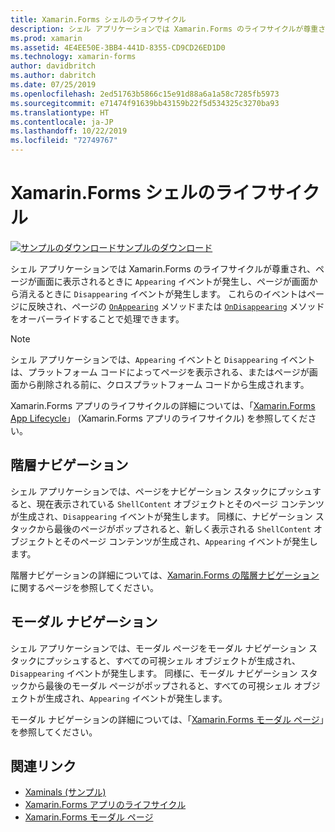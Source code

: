 ```yaml
---
title: Xamarin.Forms シェルのライフサイクル
description: シェル アプリケーションでは Xamarin.Forms のライフサイクルが尊重され、ページが画面に表示されるときに Appearing イベントが発生し、ページが画面から消えるときに Disappearing イベントが発生します。
ms.prod: xamarin
ms.assetid: 4E4EE50E-3BB4-441D-8355-CD9CD26ED1D0
ms.technology: xamarin-forms
author: davidbritch
ms.author: dabritch
ms.date: 07/25/2019
ms.openlocfilehash: 2ed51763b5866c15e91d88a6a1a58c7285fb5973
ms.sourcegitcommit: e71474f91639bb43159b22f5d534325c3270ba93
ms.translationtype: HT
ms.contentlocale: ja-JP
ms.lasthandoff: 10/22/2019
ms.locfileid: "72749767"
---
```

# <a name="xamarinforms-shell-lifecycle"></a>Xamarin.Forms シェルのライフサイクル

[![サンプルのダウンロード](~/media/shared/download.png)サンプルのダウンロード](https://docs.microsoft.com/samples/xamarin/xamarin-forms-samples/userinterface-xaminals/)

シェル アプリケーションでは Xamarin.Forms のライフサイクルが尊重され、ページが画面に表示されるときに `Appearing` イベントが発生し、ページが画面から消えるときに `Disappearing` イベントが発生します。 これらのイベントはページに反映され、ページの [`OnAppearing`](xref:Xamarin.Forms.Page.OnAppearing) メソッドまたは [`OnDisappearing`](xref:Xamarin.Forms.Page.OnDisappearing) メソッドをオーバーライドすることで処理できます。

> [!NOTE]
> シェル アプリケーションでは、`Appearing` イベントと `Disappearing` イベントは、プラットフォーム コードによってページを表示される、またはページが画面から削除される前に、クロスプラットフォーム コードから生成されます。

Xamarin.Forms アプリのライフサイクルの詳細については、「[Xamarin.Forms App Lifecycle](~/xamarin-forms/app-fundamentals/app-lifecycle.md)」 (Xamarin.Forms アプリのライフサイクル) を参照してください。

## <a name="hierarchical-navigation"></a>階層ナビゲーション

シェル アプリケーションでは、ページをナビゲーション スタックにプッシュすると、現在表示されている `ShellContent` オブジェクトとそのページ コンテンツが生成され、`Disappearing` イベントが発生します。 同様に、ナビゲーション スタックから最後のページがポップされると、新しく表示される `ShellContent` オブジェクトとそのページ コンテンツが生成され、`Appearing` イベントが発生します。

階層ナビゲーションの詳細については、[Xamarin.Forms の階層ナビゲーション](~/xamarin-forms/app-fundamentals/navigation/hierarchical.md)に関するページを参照してください。

## <a name="modal-navigation"></a>モーダル ナビゲーション

シェル アプリケーションでは、モーダル ページをモーダル ナビゲーション スタックにプッシュすると、すべての可視シェル オブジェクトが生成され、`Disappearing` イベントが発生します。 同様に、モーダル ナビゲーション スタックから最後のモーダル ページがポップされると、すべての可視シェル オブジェクトが生成され、`Appearing` イベントが発生します。

モーダル ナビゲーションの詳細については、「[Xamarin.Forms モーダル ページ](~/xamarin-forms/app-fundamentals/navigation/modal.md)」を参照してください。

## <a name="related-links"></a>関連リンク

- [Xaminals (サンプル)](https://docs.microsoft.com/samples/xamarin/xamarin-forms-samples/userinterface-xaminals/)
- [Xamarin.Forms アプリのライフサイクル](~/xamarin-forms/app-fundamentals/app-lifecycle.md)
- [Xamarin.Forms モーダル ページ](~/xamarin-forms/app-fundamentals/navigation/modal.md)
